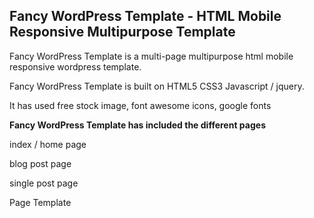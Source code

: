 <h2>Fancy WordPress Template - HTML Mobile Responsive Multipurpose Template</h2>

Fancy WordPress Template is a multi-page multipurpose html mobile responsive wordpress template.

Fancy WordPress Template is built on HTML5 CSS3 Javascript / jquery.

It has used free stock image, font awesome icons, google fonts

<b>Fancy WordPress Template has included the different pages</b>

index / home page

blog post page

single post page

Page Template
